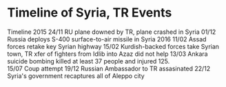 # Timeline of Syria, TR Events

Timeline
   2015
     24/11 RU plane downed by TR, plane crashed in Syria
     01/12 Russia deploys S-400 surface-to-air missile in Syria
   2016
     11/02 Assad forces retake key Syrian highway
     15/02 Kurdish-backed forces take Syrian town, TR xfer of fighters from Idlib into Azaz did not help
     13/03 Ankara suicide bombing killed at least 37 people and injured 125.  
     15/07 Coup attempt
     19/12 Russian Ambassador to TR assasinated
     22/12 Syria's government recaptures all of Aleppo city

